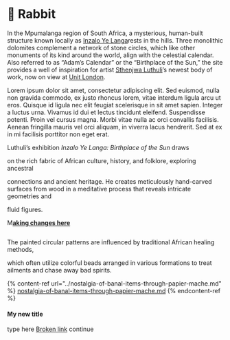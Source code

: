 # 🐰 Rabbit

In the Mpumalanga region of South Africa, a mysterious, human-built structure known locally as [Inzalo Ye Langa](https://www.atlasobscura.com/places/adams-calendar)rests in the hills. Three monolithic dolomites complement a network of stone circles, which like other monuments of its kind around the world, align with the celestial calendar. Also referred to as “Adam’s Calendar” or the “Birthplace of the Sun,” the site provides a well of inspiration for artist [Sthenjwa Luthuli](https://www.instagram.com/sthenjwa_luthuli/?hl=en)’s newest body of work, now on view at [Unit London](https://unitlondon.com/).


Lorem ipsum dolor sit amet, consectetur adipiscing elit. Sed euismod, nulla non gravida commodo, ex justo rhoncus lorem, vitae interdum ligula arcu ut eros. Quisque id ligula nec elit feugiat scelerisque in sit amet sapien. Integer a luctus urna. Vivamus id dui et lectus tincidunt eleifend. Suspendisse potenti. Proin vel cursus magna. Morbi vitae nulla ac orci convallis facilisis. Aenean fringilla mauris vel orci aliquam, in viverra lacus hendrerit. Sed at ex in mi facilisis porttitor non eget erat.


Luthuli’s exhibition _Inzalo Ye Langa: Birthplace of the Sun_ draws

on the rich fabric of African culture, history, and folklore, exploring ancestral

connections and ancient heritage. He creates meticulously hand-carved surfaces from wood in a meditative process that reveals intricate geometries and&#x20;

fluid figures.&#x20;



M[**aking changes here**](./#my-new-title)

<figure><img src="../.gitbook/assets/CleanShot 2023-01-25 at 19.27.15@2x.png" alt=""><figcaption></figcaption></figure>



The painted circular patterns are influenced by traditional African healing methods,&#x20;



which often utilize colorful beads arranged in various formations to treat ailments and chase away bad spirits.



{% content-ref url="../nostalgia-of-banal-items-through-papier-mache.md" %}
[nostalgia-of-banal-items-through-papier-mache.md](../nostalgia-of-banal-items-through-papier-mache.md)
{% endcontent-ref %}

#### My new title

type here [Broken link](broken-reference "mention") continue

